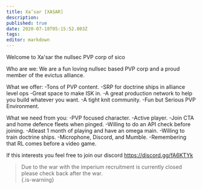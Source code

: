 ```yaml
---
title: Xa’sar [XASAR]
description: 
published: true
date: 2020-07-18T05:15:52.803Z
tags: 
editor: markdown
---
```


Welcome to Xa'sar the nullsec PVP corp of sico

Who are we: We are a fun loving nullsec based PVP corp and a proud member of the evictus alliance.

What we offer: 
-Tons of PVP content.
-SRP for doctrine ships in alliance level ops
-Great space to make ISK in.
-A great production network to help you build whatever you want.
-A tight knit community.
-Fun but Serious PVP Environment.

What we need from you:
-PVP focused character.
-Active player.
-Join CTA and home defence fleets when pinged.
-Willing to do an API check before joining. 
-Atleast 1 month of playing and have an omega main.
-Willing to train doctrine ships.
-Microphone, Discord, and Mumble. 
-Remembering that RL comes before a video game.

If this interests you feel free to join our discord https://discord.gg/fA6KTYk
> Due to the war with the imperium recruitment is currently closed please check back after the war.  
{.is-warning}
